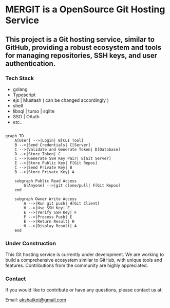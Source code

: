 # MERGIT is a OpenSource Git Hosting Service

## This project is a Git hosting service, similar to GitHub, providing a robust ecosystem and tools for managing repositories, SSH keys, and user authentication.

### Tech Stack 
 - golang
 - Typescript
 - ejs | Mustash ( can be changed accordingly )
 - shell
 - libsql | turso | sqlite
 - SSO | OAuth
 - etc..

```mermaid

graph TD
    A[User] -->|Login| B[CLI Tool]
    B -->|Send Credentials| C[Server]
    C -->|Validate and Generate Token| D[Database]
    D -->|Store Token| C
    C -->|Generate SSH Key Pair| E[Git Server]
    E -->|Store Public Key| F[Git Repos]
    C -->|Send Private Key| B
    B -->|Store Private Key| A

    subgraph Public Read Access
        G[Anyone] -->|git clone/pull| F[Git Repos]
    end

    subgraph Owner Write Access
        A -->|Run git push| H[Git Client]
        H -->|Use SSH Key| E
        E -->|Verify SSH Key| F
        F -->|Process Push| E
        E -->|Return Result| H
        H -->|Display Result| A
    end
```

### Under Construction

This Git hosting service is currently under development. We are working to build a comprehensive ecosystem similar to GitHub, with unique tools and features. Contributions from the community are highly appreciated.

### Contact

If you would like to contribute or have any questions, please contact us at:

Email: akshatkot@gmail.com

